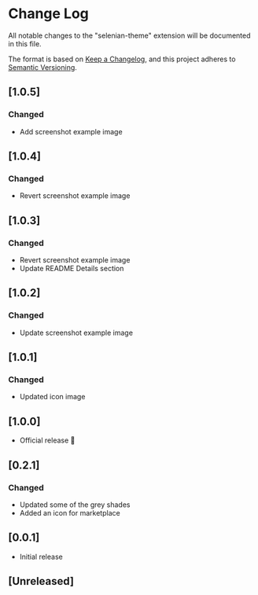 # Change Log

All notable changes to the "selenian-theme" extension will be documented in this file.

The format is based on [Keep a Changelog](https://keepachangelog.com/en/1.0.0/),
and this project adheres to [Semantic Versioning](https://semver.org/spec/v2.0.0.html).

## [1.0.5]
### Changed
- Add screenshot example image

## [1.0.4]
### Changed
- Revert screenshot example image

## [1.0.3]
### Changed
- Revert screenshot example image
- Update README Details section

## [1.0.2]
### Changed
- Update screenshot example image

## [1.0.1]
### Changed
- Updated icon image

## [1.0.0]
- Official release 🚀

## [0.2.1]
### Changed
- Updated some of the grey shades
- Added an icon for marketplace

## [0.0.1]
- Initial release

## [Unreleased]